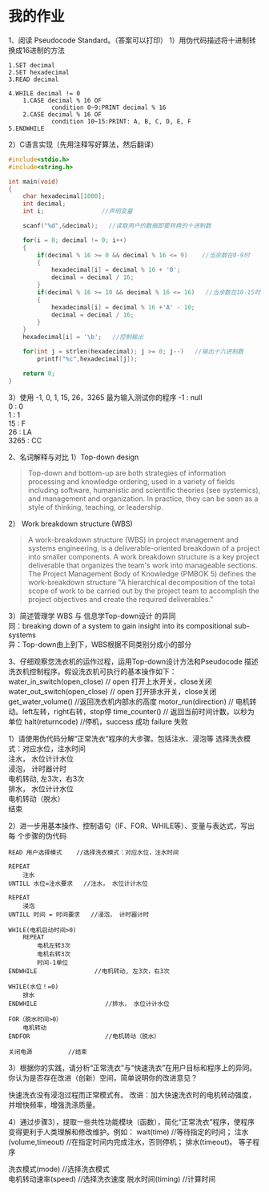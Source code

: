 # 我的作业

1、阅读 Pseudocode Standard。（答案可以打印）
1）用伪代码描述将十进制转换成16进制的方法

```PSEUDOCODE
1.SET decimal
2.SET hexadecimal
3.READ decimal

4.WHILE decimal != 0
    1.CASE decimal % 16 OF
            condition 0~9:PRINT decimal % 16
    2.CASE decimal % 16 OF 
            condition 10~15:PRINT: A, B, C, D, E, F     
5.ENDWHILE

```


2）C语言实现（先用注释写好算法，然后翻译）
```C
#include<stdio.h>
#include<string.h>

int main(void)
{
	char hexadecimal[1000];
	int decimal;
	int i;                //声明变量

	scanf("%d",&decimal);   //读取用户的数据即要转换的十进制数

	for(i = 0; decimal != 0; i++)
	{
		if(decimal % 16 >= 0 && decimal % 16 <= 9)    //当余数在0-9时
		{
			hexadecimal[i] = decimal % 16 + '0';
			decimal = decimal / 16;
		}
		if(decimal % 16 >= 10 && decimal % 16 <= 16)   //当余数在10-15时
		{
			hexadecimal[i] = decimal % 16 +'A' - 10;
			decimal = decimal / 16;
		}
	}
	hexadecimal[i] = '\b';   //控制输出

	for(int j = strlen(hexadecimal); j >= 0; j--)   //输出十六进制数
		printf("%c",hexadecimal[j]);

	return 0;
}
```

3）使用 -1, 0, 1, 15, 26，3265 最为输入测试你的程序
-1 : null  
0 : 0  
1 : 1  
15 : F  
26 : LA  
3265 : CC  

2、名词解释与对比
1）Top-down design
>Top-down and bottom-up are both strategies of information processing and knowledge ordering, used in a variety of fields including software, humanistic and scientific theories (see systemics), and management and organization. In practice, they can be seen as a style of thinking, teaching, or leadership.

2） Work breakdown structure (WBS)
>A work-breakdown structure (WBS) in project management and systems engineering, is a deliverable-oriented breakdown of a project into smaller components. A work breakdown structure is a key project deliverable that organizes the team's work into manageable sections. The Project Management Body of Knowledge (PMBOK 5) defines the work-breakdown structure "A hierarchical decomposition of the total scope of work to be carried out by the project team to accomplish the project objectives and create the required deliverables."

3）简述管理学 WBS 与 信息学Top-down设计 的异同  
同：breaking down of a system to gain insight into its compositional sub-systems     
异：Top-down由上到下，WBS根据不同类别分成小的部分  


3、仔细观察您洗衣机的运作过程，运用Top-down设计方法和Pseudocode 描述洗衣机控制程序。假设洗衣机可执行的基本操作如下：
water_in_switch(open_close) // open 打开上水开关，close关闭
water_out_switch(open_close) // open 打开排水开关，close关闭
get_water_volume() //返回洗衣机内部水的高度
motor_run(direction) // 电机转动。left左转，right右转，stop停
time_counter() // 返回当前时间计数，以秒为单位
halt(returncode) //停机，success 成功 failure 失败




1）请使用伪代码分解“正常洗衣”程序的大步骤。包括注水、浸泡等
选择洗衣模式：对应水位，注水时间   
注水， 水位计计水位   
浸泡， 计时器计时   
电机转动, 左3次，右3次   
排水， 水位计计水位   
电机转动（脱水）   
结束  

2）进一步用基本操作、控制语句（IF、FOR、WHILE等）、变量与表达式，写出每
个步骤的伪代码
```
READ 用户选择模式    //选择洗衣模式：对应水位，注水时间

REPEAT 
    注水
UNTILL 水位=注水要求   //注水， 水位计计水位 

REPEAT 
    浸泡
UNTILL 时间 = 时间要求   //浸泡， 计时器计时 

WHILE(电机启动时间>0)
    REPEAT 
        电机左转3次
        电机右转3次
        时间-1单位
ENDWHILE                //电机转动, 左3次，右3次

WHILE(水位！=0)
    排水
ENDWHILE                   //排水， 水位计计水位

FOR（脱水时间>0） 
    电机转动 
ENDFOR                     //电机转动（脱水）

关闭电源          //结束
```

3）根据你的实践，请分析“正常洗衣”与“快速洗衣”在用户目标和程序上的异同。
你认为是否存在改进（创新）空间，简单说明你的改进意见？   

快速洗衣没有浸泡过程而正常模式有。
改进：加大快速洗衣时的电机转动强度，并增快频率，增强洗涤质量。


4）通过步骤3），提取一些共性功能模块（函数），简化“正常洗衣”程序，使程序
变得更利于人类理解和修改维护。例如：
wait(time) //等待指定的时间；
注水(volume,timeout) //在指定时间内完成注水，否则停机；
排水(timeout)。 等子程序

洗衣模式(mode) //选择洗衣模式  
电机转动速率(speed)  //选择洗衣速度
脱水时间(timing)  //计算时间